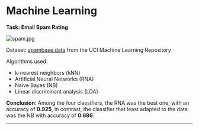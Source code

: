 # Machine Learning

**Task: Email Spam Rating** 

![spam.jpg](https://raw.githubusercontent.com/T-Fernandes/Machine_Learning_With_R/master/spam.jpg)

Dataset: [spambase.data](https://archive.ics.uci.edu/ml/datasets/Spambase) from the UCI Machine Learning Repository

Algorithms used:

- k-nearest neighbors (kNN)
- Artificial Neural Networks (RNA)
- Naive Bayes (NB)
- Linear discriminant analysis (LDA)

**Conclusion**: Among the four classifiers, the RNA was the best one, with an accuracy of **0.925**, in contrast, the classifier that least adapted to the data was the NB with accuracy of **0.686**.

-----------------------------------------------------------------------------------------------------
